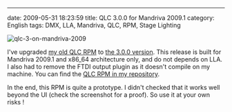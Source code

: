 ---
date: 2009-05-31 18:23:59
title: QLC 3.0.0 for Mandriva 2009.1
category: English
tags: DMX, LLA, Mandriva, QLC, RPM, Stage Lighting

![qlc-3-on-mandriva-2009](/uploads/2009/qlc-3-on-mandriva-2009.png)

I've upgraded
[my old QLC RPM](http://kevin.deldycke.com/2008/05/qlc-2-6-1-for-mandriva-2008-1/)
to [the 3.0.0 version](http://sourceforge.net/forum/forum.php?forum_id=930755).
This release is built for Mandriva 2009.1 and x86_64 architecture only, and do
not depends on LLA. I also had to remove the FTDI output plugin as it doesn't
compile on my machine. You can find the
[QLC RPM in my repository](http://github.com/kdeldycke/mandriva-specs).

In the end, this RPM is quite a prototype. I didn't checked that it works well
beyond the UI (check the screenshot for a proof). So use it at your own risks !
